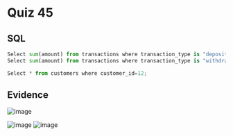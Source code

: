 # Quiz 45
## SQL
```.py
Select sum(amount) from transactions where transaction_type is "deposit" group by account_id;
Select sum(amount) from transactions where transaction_type is "withdraw" group by account_id;

Select * from customers where customer_id=12;
```
## Evidence
![image](https://user-images.githubusercontent.com/111752809/225644919-77dda8fe-2c12-4b82-88bc-c3784bf309de.png)

![image](https://user-images.githubusercontent.com/111752809/225644526-d3f223ca-e3a6-4041-b02f-40b175ab69a4.png)
![image](https://user-images.githubusercontent.com/111752809/225644712-aedc4df0-11bc-481e-944a-806bff037d05.png)



